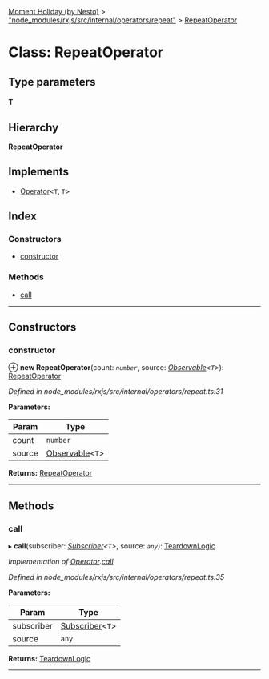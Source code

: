 [Moment Holiday (by Nesto)](../README.md) > ["node_modules/rxjs/src/internal/operators/repeat"](../modules/_node_modules_rxjs_src_internal_operators_repeat_.md) > [RepeatOperator](../classes/_node_modules_rxjs_src_internal_operators_repeat_.repeatoperator.md)

# Class: RepeatOperator

## Type parameters
#### T 
## Hierarchy

**RepeatOperator**

## Implements

* [Operator](../interfaces/_node_modules_rxjs_src_internal_operator_.operator.md)<`T`, `T`>

## Index

### Constructors

* [constructor](_node_modules_rxjs_src_internal_operators_repeat_.repeatoperator.md#constructor)

### Methods

* [call](_node_modules_rxjs_src_internal_operators_repeat_.repeatoperator.md#call)

---

## Constructors

<a id="constructor"></a>

###  constructor

⊕ **new RepeatOperator**(count: *`number`*, source: *[Observable](_node_modules_rxjs_src_internal_observable_.observable.md)<`T`>*): [RepeatOperator](_node_modules_rxjs_src_internal_operators_repeat_.repeatoperator.md)

*Defined in node_modules/rxjs/src/internal/operators/repeat.ts:31*

**Parameters:**

| Param | Type |
| ------ | ------ |
| count | `number` |
| source | [Observable](_node_modules_rxjs_src_internal_observable_.observable.md)<`T`> |

**Returns:** [RepeatOperator](_node_modules_rxjs_src_internal_operators_repeat_.repeatoperator.md)

___

## Methods

<a id="call"></a>

###  call

▸ **call**(subscriber: *[Subscriber](_node_modules_rxjs_src_internal_subscriber_.subscriber.md)<`T`>*, source: *`any`*): [TeardownLogic](../modules/_node_modules_rxjs_src_internal_types_.md#teardownlogic)

*Implementation of [Operator](../interfaces/_node_modules_rxjs_src_internal_operator_.operator.md).[call](../interfaces/_node_modules_rxjs_src_internal_operator_.operator.md#call)*

*Defined in node_modules/rxjs/src/internal/operators/repeat.ts:35*

**Parameters:**

| Param | Type |
| ------ | ------ |
| subscriber | [Subscriber](_node_modules_rxjs_src_internal_subscriber_.subscriber.md)<`T`> |
| source | `any` |

**Returns:** [TeardownLogic](../modules/_node_modules_rxjs_src_internal_types_.md#teardownlogic)

___

